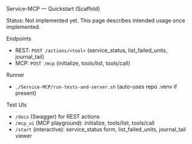 Service-MCP — Quickstart (Scaffold)

Status: Not implemented yet. This page describes intended usage once implemented.

Endpoints
- REST: `POST /actions/<tool>` (service_status, list_failed_units, journal_tail)
- MCP: `POST /mcp` (initialize, tools/list, tools/call)

Runner
- `./Service-MCP/run-tests-and-server.sh` (auto-uses repo .venv if present)

Test UIs
- `/docs` (Swagger) for REST actions
- `/mcp_ui` (MCP playground): initialize, tools/list, tools/call
- `/start` (interactive): service_status form, list_failed_units, journal_tail viewer

